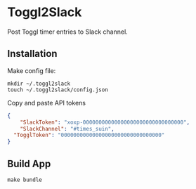 # Toggl2Slack

Post Toggl timer entries to Slack channel.

## Installation

Make config file:

```
mkdir ~/.toggl2slack
touch ~/.toggl2slack/config.json
```

Copy and paste API tokens

```json:config.json
{
	"SlackToken": "xoxp-00000000000000000000000000000000",
	"SlackChannel": "#times_suin",
  "TogglToken": "00000000000000000000000000000000"
}
```

## Build App

```
make bundle
```
